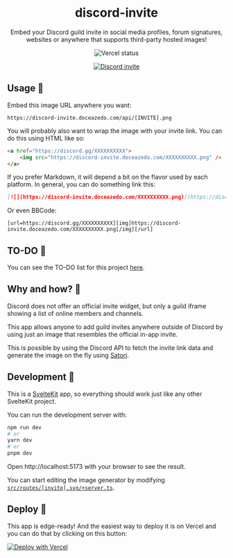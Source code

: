 <h1 align="center">discord-invite</h1>

<p align="center">
  Embed your Discord guild invite in social media profiles, forum signatures, websites or anywhere that supports third-party hosted images!
</p>

<p align="center">
  <img src="https://img.shields.io/github/deployments/doceazedo/discord-invite/Production?label=vercel&logo=vercel&style=flat-square" alt="Vercel status">
</p>

<p align="center">
  <a href="https://discord.gg/vEGRe2kq8B">
    <img src="https://discord-invite.doceazedo.com/vEGRe2kq8B.png" alt="Discord invite">
  </a>
</p>

## Usage 🔗

Embed this image URL anywhere you want:

```
https://discord-invite.doceazedo.com/api/[INVITE].png
```

You will probably also want to wrap the image with your invite link. You can do this using HTML like so:

```html
<a href="https://discord.gg/XXXXXXXXXX">
	<img src="https://discord-invite.doceazedo.com/XXXXXXXXXX.png" />
</a>
```

If you prefer Markdown, it will depend a bit on the flavor used by each platform. In general, you can do something link this:

```md
[![](https://discord-invite.doceazedo.com/XXXXXXXXXX.png)](https://discord.gg/XXXXXXXXXX)
```

Or even BBCode:

```
[url=https://discord.gg/XXXXXXXXXX][img]https://discord-invite.doceazedo.com/XXXXXXXXXX.png[/img][/url]
```

## TO-DO 🔮

You can see the TO-DO list for this project [here](https://todo.doceazedo.com/discord-invite).

## Why and how? 🤔

Discord does not offer an official invite widget, but only a guild iframe showing a list of online members and channels.

This app allows anyone to add guild invites anywhere outside of Discord by using just an image that resembles the official in-app invite.

This is possible by using the Discord API to fetch the invite link data and generate the image on the fly using [Satori](https://github.com/vercel/satori).

## Development 🧰

This is a [SvelteKit](https://kit.svelte.dev) app, so everything should work just like any other SvelteKit project.

You can run the development server with:

```sh
npm run dev
# or
yarn dev
# or
pnpm dev
```

Open http://localhost:5173 with your browser to see the result.

You can start editing the image generator by modifying [`src/routes/[invite].svg/+server.ts`](/src/routes/[invite].svg/+server.ts).

## Deploy 🚀

This app is edge-ready! And the easiest way to deploy it is on Vercel and you can do that by clicking on this button:

[![Deploy with Vercel](https://vercel.com/button)](https://vercel.com/new/clone?repository-url=https%3A%2F%2Fgithub.com%2Fdoceazedo%2Fdiscord-invite)
